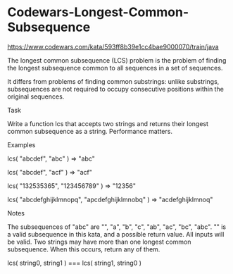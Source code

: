 # Codewars-Longest-Common-Subsequence
https://www.codewars.com/kata/593ff8b39e1cc4bae9000070/train/java

The longest common subsequence (LCS) problem is the problem of finding the longest subsequence common to all sequences in a set of sequences.

It differs from problems of finding common substrings: unlike substrings, subsequences are not required to occupy consecutive positions within the original sequences.

Task

Write a function lcs that accepts two strings and returns their longest common subsequence as a string. Performance matters.

Examples

lcs( "abcdef", "abc" ) => "abc"

lcs( "abcdef", "acf" ) => "acf"

lcs( "132535365", "123456789" ) => "12356"

lcs( "abcdefghijklmnopq", "apcdefghijklmnobq" ) => "acdefghijklmnoq"

Notes

The subsequences of "abc" are "", "a", "b", "c", "ab", "ac", "bc", "abc".
"" is a valid subsequence in this kata, and a possible return value.
All inputs will be valid.
Two strings may have more than one longest common subsequence. When this occurs, return any of them.

lcs( string0, string1 ) === lcs( string1, string0 )
